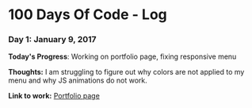 # 100 Days Of Code - Log

### Day 1: January 9, 2017

**Today's Progress**: Working on portfolio page, fixing responsive menu

**Thoughts:** I am struggling to figure out why colors are not applied to my menu and why JS animations do not work. 

**Link to work:** [Portfolio page](http://codepen.io/krizsoo/full/zNGpwK/)

